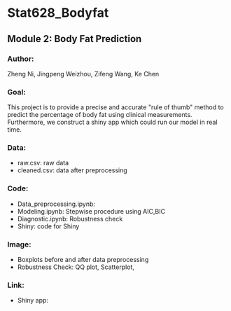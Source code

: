 # Stat628_Bodyfat
## Module 2: Body Fat Prediction 

### Author: 
Zheng Ni, Jingpeng Weizhou, Zifeng Wang, Ke Chen

### Goal:
This project is to provide a precise and accurate "rule of thumb" method to predict the percentage of body fat using clinical measurements. Furthermore, we construct a shiny app which could run our model in real time.

### Data:
- raw.csv: raw data
- cleaned.csv: data after preprocessing

### Code:
- Data_preprocessing.ipynb: 
- Modeling.ipynb: Stepwise procedure using AIC,BIC
- Diagnostic.ipynb: Robustness check
- Shiny: code for Shiny

### Image:
- Boxplots before and after data preprocessing
- Robustness Check: QQ plot, Scatterplot, 

### Link:
- Shiny app:
